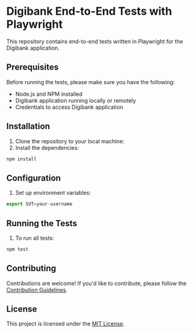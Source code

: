 # Digibank End-to-End Tests with Playwright

This repository contains end-to-end tests written in Playwright for the Digibank application.

## Prerequisites

Before running the tests, please make sure you have the following:

- Node.js and NPM installed
- Digibank application running locally or remotely
- Credentials to access Digibank application

## Installation

1. Clone the repository to your local machine:
2. Install the dependencies:
``` bash
npm install
```

## Configuration

1. Set up environment variables:
``` javascript
export SUT=your-username
```

## Running the Tests

1. To run all tests:
``` bash
npm test
```

## Contributing
Contributions are welcome! If you'd like to contribute, please follow the [Contribution Guidelines](CONTRIBUTING.md).

## License

This project is licensed under the [MIT License](LICENSE).
